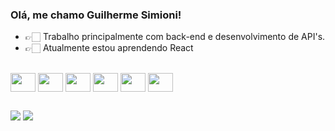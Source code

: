 ### Olá, me chamo Guilherme Simioni!
- 👉🏻 Trabalho principalmente com back-end e desenvolvimento de API's.
- 👉🏻 Atualmente estou aprendendo React

<div style="display: inline_block"><br>
  <img align="center" height="30" width="40" src="https://cdn.jsdelivr.net/gh/devicons/devicon@latest/icons/java/java-original.svg">
  <img align="center" height="30" width="40" src="https://cdn.jsdelivr.net/gh/devicons/devicon@latest/icons/spring/spring-original.svg">
  <img align="center" height="30" width="40" src="https://cdn.jsdelivr.net/gh/devicons/devicon@latest/icons/javascript/javascript-plain.svg">
  <img align="center" height="30" width="40" src="https://cdn.jsdelivr.net/gh/devicons/devicon@latest/icons/nodejs/nodejs-plain.svg">
  <img align="center" height="30" width="40" src="https://cdn.jsdelivr.net/gh/devicons/devicon@latest/icons/html5/html5-plain.svg">
  <img align="center" height="30" width="40" src="https://cdn.jsdelivr.net/gh/devicons/devicon@latest/icons/css3/css3-plain.svg">  
</div>

##

<div> 
  <a href = "mailto:guilherme.simioni04@gmail.com"><img src="https://img.shields.io/badge/-Gmail-%23333?style=for-the-badge&logo=gmail&logoColor=white" target="_blank"></a>
  <a href="https://www.linkedin.com/in/guilherme-simioni-3a2342276" target="_blank"><img src="https://img.shields.io/badge/-LinkedIn-%230077B5?style=for-the-badge&logo=linkedin&logoColor=white" target="_blank"></a> 
  
</div>
